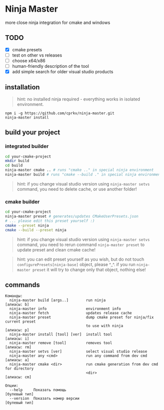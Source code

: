 Ninja Master
============

more close ninja integration for cmake and windows

## TODO

- [x] cmake presets
- [ ] test on other vs releases
- [ ] choose x64/x86
- [ ] human-friendly description of the tool
- [X] add simple search for older visual studio products

## installation

> hint: no installed ninja required - everything works in isolated environment.

```
npm i -g https://github.com/cprkv/ninja-master.git
ninja-master install
```

## build your project

### integrated builder

```bash
cd your-cmake-project
mkdir build
cd build
ninja-master cmake .. # runs "cmake .." in special ninja environment
ninja-master build # runs "cmake --build ." in special ninja environment
```

> hint: if you change visual studio version using `ninja-master setvs` command, you need to delete cache, or use another folder!

### cmake builder

```bash
cd your-cmake-project
ninja-master preset # generates/updates CMakeUserPresets.json
# ... please edit this preset yourself :)
cmake --preset ninja
cmake --build --preset ninja
```

> hint: if you change visual studio version using `ninja-master setvs` command, you need to rerun command `ninja-master preset` to update preset and clean cmake cache!

> hint: you can edit preset yourself as you wish, but do not touch `configurePresets[ninja-base]` object, please ^_^. if you run `ninja-master preset` it will try to change only that object, nothing else!

## commands

```
Команды:
  ninja-master build [args..]        run ninja                           [алиасы: b]
  ninja-master info                  environment info
  ninja-master fetch                 updates release cache
  ninja-master preset                dump cmake preset for ninja/fix current preset 
                                     to use with ninja                   [алиасы: p]
  ninja-master install [tool] [ver]  install tool                        [алиасы: i]
  ninja-master remove [tool]         removes tool                       [алиасы: rm]
  ninja-master setvs [ver]           select visual studio release
  ninja-master any <cmd>             run any command from dev cmd        [алиасы: a]
  ninja-master cmake <dir>           run cmake generation from dev cmd for directory
                                     <dir>                              [алиасы: cm]

Опции:
  --help     Показать помощь                                           [булевый тип]
  --version  Показать номер версии                                     [булевый тип]
```
